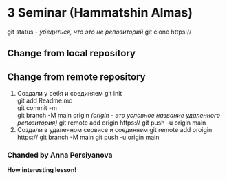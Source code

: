 # 3 Seminar (Hammatshin Almas)
git status *- убедиться, что это не репозиторий*
git clone https://
## Change from local repository
<!--SVN - это система контроля версий-->
## Change from remote repository
1. Создали у себя и соединяем
git init <br>
git add Readme.md <br>
git commit -m <br>
git branch -M main origin *(origin - это условное название удаленного репозитория)*
git remote add origin https://
git push -u origin main
2. Создали в удаленном сервисе и соединяем
git remote add oroigin https://
git branch -M main
git push -u origin main
### Chanded by Anna Persiyanova
**How interesting lesson!**
